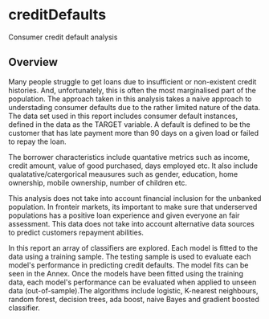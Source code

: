 # creditDefaults
Consumer credit default analysis

## Overview 

Many people struggle to get loans due to insufficient or non-existent credit histories. And, unfortunately, this is often the most marginalised part of the population. The approach taken in this analysis takes a naive approach to understading consumer defaults due to the rather limited nature of the data. The data set used in this report includes consumer default instances, defined in the data as the TARGET variable. A default is defined to be the customer that has late payment more than 90 days on a given load or failed to repay the loan.

The borrower characteristics include quantative metrics such as income, credit amount, value of good purchased, days employed etc. It also include qualatative/catergorical meausures such as gender, education, home ownership, mobile ownership, number of children etc.

This analysis does not take into account financial inclusion for the unbanked population. In fronteir markets, its important to make sure that underserved populations has a positive loan experience and given everyone an fair assessment. This data does not take into account alternative data sources to predict customers repayment abilities.

In this report an array of classifiers are explored. Each model is fitted to the data using a training sample. The testing sample is used to evaluate each model's performance in predicting credit defaults. The model fits can be seen in the Annex. Once the models have been fitted using the training data, each model's performance can be evaluated when applied to unseen data (out-of-sample).The algorithms include logistic, K-nearest neighbours, random forest, decision trees, ada boost, naive Bayes and gradient boosted classifier.
